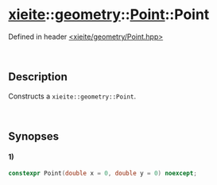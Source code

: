 # [xieite](../../../../xieite.md)\:\:[geometry](../../../../geometry.md)\:\:[Point](../../../Point.md)\:\:Point
Defined in header [<xieite/geometry/Point.hpp>](../../../../../include/xieite/geometry/Point.hpp)

&nbsp;

## Description
Constructs a `xieite::geometry::Point`.

&nbsp;

## Synopses
#### 1)
```cpp
constexpr Point(double x = 0, double y = 0) noexcept;
```
